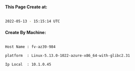 
   
#### This Page Create at:

```bash

2022-05-13 - 15:15:14 UTC

```

#### Create By Machine:

```bash

Host Name : fv-az39-984

platform  : Linux-5.13.0-1022-azure-x86_64-with-glibc2.31

Ip Local  : 10.1.0.45

```

